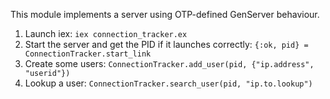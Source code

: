 This module implements a server using OTP-defined GenServer behaviour.

1. Launch iex: `iex connection_tracker.ex`
2. Start the server and get the PID if it launches correctly: `{:ok, pid} = ConnectionTracker.start_link`
3. Create some users: `ConnectionTracker.add_user(pid, {"ip.address", "userid"})`
4. Lookup a user: `ConnectionTracker.search_user(pid, "ip.to.lookup")`
